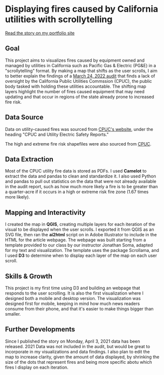 # Displaying fires caused by California utilities with scrollytelling

[Read the story on my portfolio site](https://juliaingram.github.io/ca-utility-fires/)

## Goal

This project aims to visualizes fires caused by equipment owned and managed by utilities in California such as Pacific Gas & Electric (PG&E) in a "scrollytelling" format. By making a map that shifts as the user scrolls, I aim to better explain the findings of a [March 24, 2022 audit](https://www.auditor.ca.gov/pdfs/reports/2021-117.pdf) that finds a lack of oversight by the California Public Utilities Commssion (CPUC), the public body tasked with holding these utilities accountable. The shifting map layers highlight the number of fires caused equipment that may need updating and that occur in regions of the state already prone to increased fire risk.

## Data Source

Data on utility-caused fires was sourced from [CPUC's website](https://www.cpuc.ca.gov/industries-and-topics/wildfires), under the heading "CPUC and Utility Electric Safety Reports."

The high and extreme fire risk shapefiles were also sourced from [CPUC](https://cpuc_firemap2.sig-gis.com).

## Data Extraction

Most of the CPUC utility fire data is stored as PDFs. I used **Camelot** to extract the data and pandas to clean and standardize it. I also used Python and pandas to pull out statistics on the data that were not already available in the audit report, such as how much more likely a fire is to be greater than a quarter-acre if it occurs in a high or extreme risk fire zone (1.67 times more likely). 

## Mapping and Interactivity

I created the map in **QGIS**, creating multiple layers for each iteration of the visual to be displayed when the user scrolls. I exported it from QGIS as an SVG file, then ran the **ai2html** script on in Adobe Illustrator to include in the HTML for the article webpage. The webpage was built starting from a template provided to our class by our instructor Jonathan Soma, adapted for my text and visualization. The template uses the package Scrollama, and I used **D3** to determine when to display each layer of the map on each user scroll. 

## Skills & Growth

This project is my first time using D3 and building an webpage that responds to the user scrolling. It is also the first visualization where I designed both a mobile and desktop version. The visualization was designed first for mobile, keeping in mind how much news readers consume from their phone, and that it's easier to make things bigger than smaller. 

## Further Developments

Since I published the story on Monday, April 3, 2021 data has been released. 2021 Data was not included in the audit, but would be great to incorporate in my visualizations and data findings. I also plan to edit the map to increase clarity, given the amount of data displayed, by shrinking the size of the dots that represent fires and being more specific abotu which fires I display on each iteration. 
